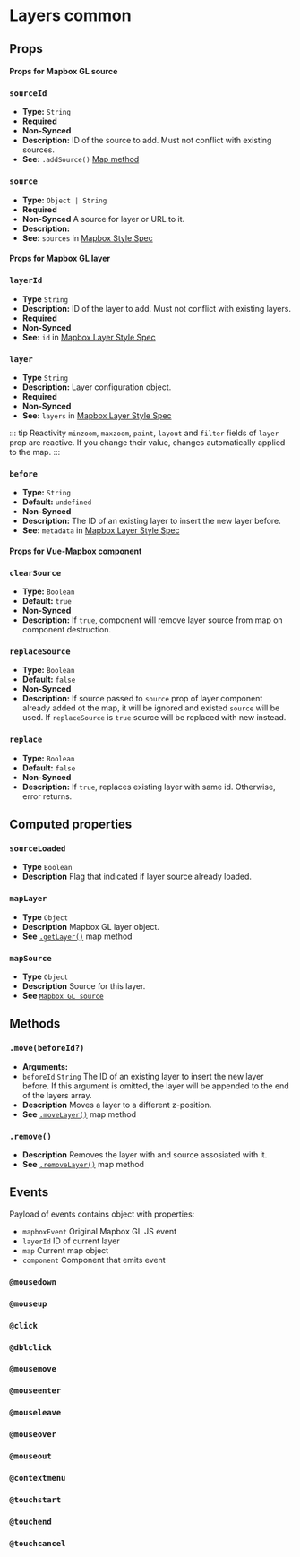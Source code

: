 # Layers common

## Props

#### Props for Mapbox GL source

### `sourceId`

- **Type:** `String`
- **Required**
- **Non-Synced**
- **Description:** ID of the source to add. Must not conflict with existing sources.
- **See:** `.addSource()` [Map method](https://docs.mapbox.com/mapbox-gl-js/api/#map#addsource)

### `source`

- **Type:** `Object | String`
- **Required**
- **Non-Synced** A source for layer or URL to it.
- **Description:**
- **See:** `sources` in [Mapbox Style Spec](https://docs.mapbox.com/mapbox-gl-js/style-spec/#sources)

#### Props for Mapbox GL layer

### `layerId`

- **Type** `String`
- **Description:** ID of the layer to add. Must not conflict with existing layers.
- **Required**
- **Non-Synced**
- **See:** `id` in [Mapbox Layer Style Spec](https://docs.mapbox.com/mapbox-gl-js/style-spec/#layer-id)

### `layer`

- **Type** `String`
- **Description:** Layer configuration object.
- **Required**
- **Non-Synced**
- **See:** `layers` in [Mapbox Layer Style Spec](https://docs.mapbox.com/mapbox-gl-js/style-spec/#layers)

::: tip Reactivity
`minzoom`, `maxzoom`, `paint`, `layout` and `filter` fields of `layer` prop are reactive. If you change their value, changes automatically applied to the map.
:::

### `before`

- **Type:** `String`
- **Default:** `undefined`
- **Non-Synced**
- **Description:** The ID of an existing layer to insert the new layer before.
- **See:** `metadata` in [Mapbox Layer Style Spec](https://docs.mapbox.com/mapbox-gl-js/style-spec/#layer-metadata)

#### Props for Vue-Mapbox component

### `clearSource`

- **Type:** `Boolean`
- **Default:** `true`
- **Non-Synced**
- **Description:** If `true`, component will remove layer source from map on component destruction.

### `replaceSource`

- **Type:** `Boolean`
- **Default:** `false`
- **Non-Synced**
- **Description:** If source passed to `source` prop of layer component already added ot the map, it will be ignored and existed `source` will be used. If `replaceSource` is `true` source will be replaced with new instead.

### `replace`

- **Type:** `Boolean`
- **Default:** `false`
- **Non-Synced**
- **Description:** If `true`, replaces existing layer with same id. Otherwise, error returns.

## Computed properties

### `sourceLoaded`

- **Type** `Boolean`
- **Description** Flag that indicated if layer source already loaded.

### `mapLayer`

- **Type** `Object`
- **Description** Mapbox GL layer object.
- **See** [`.getLayer()`](https://docs.mapbox.com/mapbox-gl-js/api/#map#getlayer) map method

### `mapSource`

- **Type** `Object`
- **Description** Source for this layer.
- **See** [`Mapbox GL source`](https://docs.mapbox.com/mapbox-gl-js/api/#sources)

## Methods

### `.move(beforeId?)`

- **Arguments:**
- `beforeId` `String` The ID of an existing layer to insert the new layer before. If this argument is omitted, the layer will be appended to the end of the layers array.
- **Description** Moves a layer to a different z-position.
- **See** [`.moveLayer()`](https://docs.mapbox.com/mapbox-gl-js/api/#map#movelayer) map method

### `.remove()`

- **Description** Removes the layer with and source assosiated with it.
- **See** [`.removeLayer()`](https://docs.mapbox.com/mapbox-gl-js/api/#map#removelayer) map method

## Events

Payload of events contains object with properties:

- `mapboxEvent` Original Mapbox GL JS event
- `layerId` ID of current layer
- `map` Current map object
- `component` Component that emits event

### `@mousedown`

### `@mouseup`

### `@click`

### `@dblclick`

### `@mousemove`

### `@mouseenter`

### `@mouseleave`

### `@mouseover`

### `@mouseout`

### `@contextmenu`

### `@touchstart`

### `@touchend`

### `@touchcancel`

